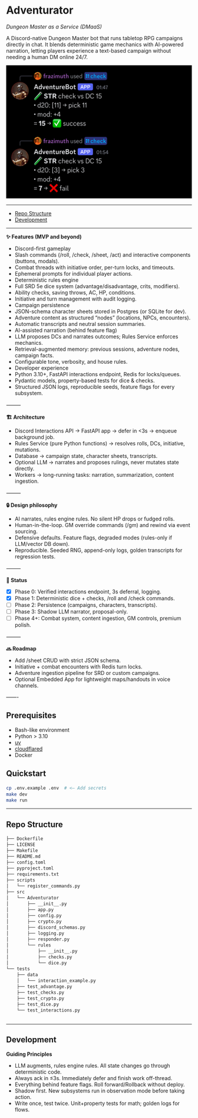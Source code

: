 # Adventurator

*Dungeon Master as a Service (DMaaS)*

A Discord-native Dungeon Master bot that runs tabletop RPG campaigns directly in chat. It blends deterministic game mechanics with AI-powered narration, letting players experience a text-based campaign without needing a human DM online 24/7.

![](/docs/images/usage-slash-check.jpeg)

---

- [Repo Structure](#repo-structure)
- [Development](#development)

---

**✨ Features (MVP and beyond)**

* Discord-first gameplay
* Slash commands (/roll, /check, /sheet, /act) and interactive components (buttons, modals).
* Combat threads with initiative order, per-turn locks, and timeouts.
* Ephemeral prompts for individual player actions.
* Deterministic rules engine
* Full SRD 5e dice system (advantage/disadvantage, crits, modifiers).
* Ability checks, saving throws, AC, HP, conditions.
* Initiative and turn management with audit logging.
* Campaign persistence
* JSON-schema character sheets stored in Postgres (or SQLite for dev).
* Adventure content as structured “nodes” (locations, NPCs, encounters).
* Automatic transcripts and neutral session summaries.
* AI-assisted narration (behind feature flag)
* LLM proposes DCs and narrates outcomes; Rules Service enforces mechanics.
* Retrieval-augmented memory: previous sessions, adventure nodes, campaign facts.
* Configurable tone, verbosity, and house rules.
* Developer experience
* Python 3.10+, FastAPI interactions endpoint, Redis for locks/queues.
* Pydantic models, property-based tests for dice & checks.
* Structured JSON logs, reproducible seeds, feature flags for every subsystem.

⸻

**🏗 Architecture**

* Discord Interactions API → FastAPI app → defer in <3s → enqueue background job.
* Rules Service (pure Python functions) → resolves rolls, DCs, initiative, mutations.
* Database → campaign state, character sheets, transcripts.
* Optional LLM → narrates and proposes rulings, never mutates state directly.
* Workers → long-running tasks: narration, summarization, content ingestion.

⸻

**🔒 Design philosophy**

* AI narrates, rules engine rules. No silent HP drops or fudged rolls.
* Human-in-the-loop. GM override commands (/gm) and rewind via event sourcing.
* Defensive defaults. Feature flags, degraded modes (rules-only if LLM/vector DB down).
* Reproducible. Seeded RNG, append-only logs, golden transcripts for regression tests.

⸻

**🚧 Status**

* [X] Phase 0: Verified interactions endpoint, 3s deferral, logging.
* [X] Phase 1: Deterministic dice + checks, /roll and /check commands.
* [ ] Phase 2: Persistence (campaigns, characters, transcripts).
* [ ] Phase 3: Shadow LLM narrator, proposal-only.
* [ ] Phase 4+: Combat system, content ingestion, GM controls, premium polish.

⸻

**🔜 Roadmap**

* Add /sheet CRUD with strict JSON schema.
* Initiative + combat encounters with Redis turn locks.
* Adventure ingestion pipeline for SRD or custom campaigns.
* Optional Embedded App for lightweight maps/handouts in voice channels.

——-

## Prerequisites

- Bash-like environment
- Python > 3.10
- [uv](https://formulae.brew.sh/formula/uv)
- [cloudflared](https://developers.cloudflare.com/cloudflare-one/connections/connect-networks/downloads/)
- Docker

## Quickstart

```bash
cp .env.example .env  # <— Add secrets
make dev
make run
```

---

## Repo Structure

```
├── Dockerfile
├── LICENSE
├── Makefile
├── README.md
├── config.toml
├── pyproject.toml
├── requirements.txt
├── scripts
│   └── register_commands.py
├── src
│   └── Adventurator
│       ├── __init__.py
│       ├── app.py
│       ├── config.py
│       ├── crypto.py
│       ├── discord_schemas.py
│       ├── logging.py
│       ├── responder.py
│       └── rules
│           ├── __init__.py
│           ├── checks.py
│           └── dice.py
└── tests
    ├── data
    │   └── interaction_example.py
    ├── test_advantage.py
    ├── test_checks.py
    ├── test_crypto.py
    ├── test_dice.py
    └── test_interactions.py
    
```

---

## Development

**Guiding Principles**

* LLM augments, rules engine rules. All state changes go through deterministic code.
* Always ack in ≤3s. Immediately defer and finish work off-thread.
* Everything behind feature flags. Roll forward/Rollback without deploy.
* Shadow first. New subsystems run in observation mode before taking action.
* Write once, test twice. Unit+property tests for math; golden logs for flows.

 

